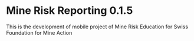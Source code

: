 Mine Risk Reporting 0.1.5
===========

This is the development of mobile project of Mine Risk Education for Swiss Foundation for Mine Action
